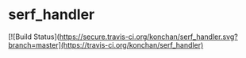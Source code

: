 serf_handler
============
[![Build Status](https://secure.travis-ci.org/konchan/serf_handler.svg?branch=master](https://travis-ci.org/konchan/serf_handler)
